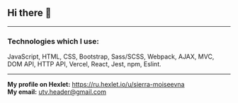 ## Hi there 👋
***
### Technologies which I use:  
JavaScript, HTML, CSS, Bootstrap, Sass/SCSS, Webpack, AJAX, MVC, DOM API, HTTP API, Vercel, React, Jest, npm, Eslint.
***
**My profile on Hexlet:** https://ru.hexlet.io/u/sierra-moiseevna  
**My email:** utv.header@gmail.com

<!--
**ElenaManukyan/ElenaManukyan** is a ✨ _special_ ✨ repository because its `README.md` (this file) appears on your GitHub profile.

Here are some ideas to get you started:

- 🔭 I’m currently working on ...
- 🌱 I’m currently learning ...
- 👯 I’m looking to collaborate on ...
- 🤔 I’m looking for help with ...
- 💬 Ask me about ...
- 📫 How to reach me: ...
- 😄 Pronouns: ...
- ⚡ Fun fact: ...
-->
